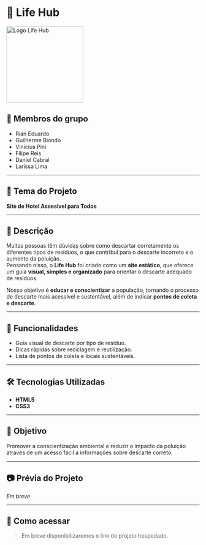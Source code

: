 # 🌱 Life Hub  
<img width="200" height="200" alt="Logo Life Hub" src="https://github.com/user-attachments/assets/8c4f71a1-0b45-4f1d-b9dc-598002c6011e" />

## 👥 Membros do grupo
- Rian Eduardo  
- Guilherme Biondo  
- Vinicius Pini  
- Filipe Reis
- Daniel Cabral
- Larissa Lima  

---

## 📌 Tema do Projeto
**Site  de Hotel Assesivel para Todos**

---

## 📝 Descrição
Muitas pessoas têm dúvidas sobre como descartar corretamente os diferentes tipos de resíduos, o que contribui para o descarte incorreto e o aumento da poluição.  
Pensando nisso, o **Life Hub** foi criado como um **site estático**, que oferece um guia **visual, simples e organizado** para orientar o descarte adequado de resíduos.  

Nosso objetivo é **educar e conscientizar** a população, tornando o processo de descarte mais acessível e sustentável, além de indicar **pontos de coleta e descarte**.  

---

## 🚀 Funcionalidades
- Guia visual de descarte por tipo de resíduo.  
- Dicas rápidas sobre reciclagem e reutilização.  
- Lista de pontos de coleta e locais sustentáveis.  

---

## 🛠️ Tecnologias Utilizadas
- **HTML5**  
- **CSS3**  

---

## 🎯 Objetivo
Promover a conscientização ambiental e reduzir o impacto da poluição através de um acesso fácil a informações sobre descarte correto.  

---

## 📷 Prévia do Projeto
*Em breve*

---

## 📌 Como acessar
> Em breve disponibilizaremos o link do projeto hospedado.  
